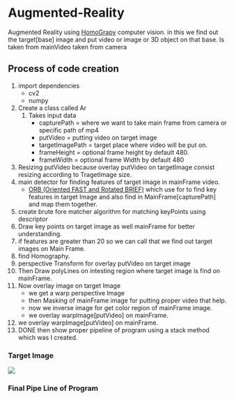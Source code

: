 # Augmented-Reality
Augmented Reality using [HomoGrapy](https://en.wikipedia.org/wiki/Homography_(computer_vision)) computer vision. in this we find out the target[base] image and put video or image or 3D object on that base. Is taken from mainVideo taken from camera 

## Process of code creation 

1. import dependencies 
   	* cv2
   	* numpy 
2. Create a class called Ar
   1. Takes input data
      * capturePath = where we want to take main frame from camera or specific path of mp4
      * putVideo = putting video on target image 
      * targetImagePath = target place where video will be put on.
      * frameHeight = optional frame height by default 480.
      * frameWidth = optional frame Width by default 480
3. Resizing putVideo because overlay putVideo on targetImage consist resizing according to TragetImage size.
4. main detector for finding features of target image in mainFrame video.
   * [ORB (Oriented FAST and Rotated BRIEF)](https://opencv-python-tutroals.readthedocs.io/en/latest/py_tutorials/py_feature2d/py_orb/py_orb.html) which use for to find key features in target Image and also find in MainFrame[capturePath] and map them together.
5. create brute fore matcher algorithm for matching keyPoints using descriptor
6. Draw key points on target image as well mainFrame for better understanding.
7. if features are greater than 20 so we can call that we find out target images on Main Frame.
8. find Homography.
9. perspective Transform for overlay putVideo on target image
10. Then Draw polyLines on intesting region where target  image is find on mainFrame.
11. Now overlay image on target Image
    * we get a warp perspective Image 
    * then Masking of mainFrame image for putting proper video that help.
    * now we inverse image for get color region of mainFrame image.
    *  we overlay warpImage[putVideo] on mainFrame.
12.  we overlay warpImage[putVideo] on mainFrame.
13. DONE then show proper pipeline of program using a stack method which  was I created.



### Target Image

![](E:\Augmented-Reality\DataSet\targetImg.png)

### Final Pipe Line of Program

